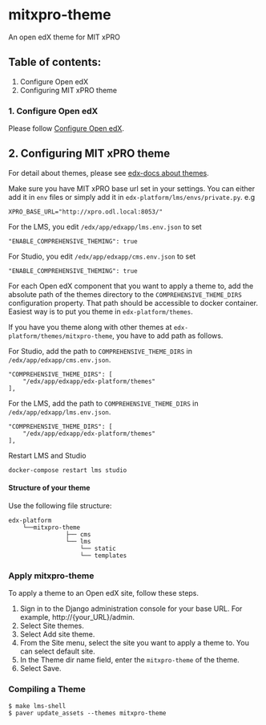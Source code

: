 # mitxpro-theme
An open edX theme for MIT xPRO 

## Table of contents:
1. Configure Open edX
2. Configuring MIT xPRO theme


### 1. Configure Open edX

Please follow [Configure Open edX](https://github.com/mitodl/mitxpro/blob/master/docs/configure_open_edx.md).

## 2. Configuring MIT xPRO theme

For detail about themes, please see [edx-docs about themes](https://edx.readthedocs.io/projects/edx-installing-configuring-and-running/en/latest/configuration/changing_appearance/theming/overview_themes.html).

Make sure you have MIT xPRO base url set in your settings. You can either add it in `env` files or simply add it in `edx-platform/lms/envs/private.py`. e.g

`XPRO_BASE_URL="http://xpro.odl.local:8053/"`

For the LMS, you edit `/edx/app/edxapp/lms.env.json` to set 

`"ENABLE_COMPREHENSIVE_THEMING": true`

For Studio, you edit `/edx/app/edxapp/cms.env.json` to set 

`"ENABLE_COMPREHENSIVE_THEMING": true`

For each Open edX component that you want to apply a theme to, add the absolute path of the themes directory to the `COMPREHENSIVE_THEME_DIRS` configuration property.
That path should be accessible to docker container. Easiest way is to put you theme in `edx-platform/themes`.

If you have you theme along with other themes at `edx-platform/themes/mitxpro-theme`, you have to add path as follows.

For Studio, add the path to `COMPREHENSIVE_THEME_DIRS` in `/edx/app/edxapp/cms.env.json`.

```
"COMPREHENSIVE_THEME_DIRS": [
    "/edx/app/edxapp/edx-platform/themes"
],
```

For the LMS, add the path to `COMPREHENSIVE_THEME_DIRS` in `/edx/app/edxapp/lms.env.json`.

```
"COMPREHENSIVE_THEME_DIRS": [
    "/edx/app/edxapp/edx-platform/themes"
],
```

Restart LMS and Studio

`docker-compose restart lms studio`

#### Structure of your theme

Use the following file structure:

```
edx-platform
    └──mitxpro-theme
                ├── cms
                └── lms
                    └── static
                    └── templates
```

### Apply mitxpro-theme

To apply a theme to an Open edX site, follow these steps.

1. Sign in to the Django administration console for your base URL. For example, http://{your_URL}/admin.
2. Select Site themes.
3. Select Add site theme.
4. From the Site menu, select the site you want to apply a theme to. You can select default site.
5. In the Theme dir name field, enter the `mitxpro-theme` of the theme.
6. Select Save.

### Compiling a Theme

```
$ make lms-shell
$ paver update_assets --themes mitxpro-theme
```
